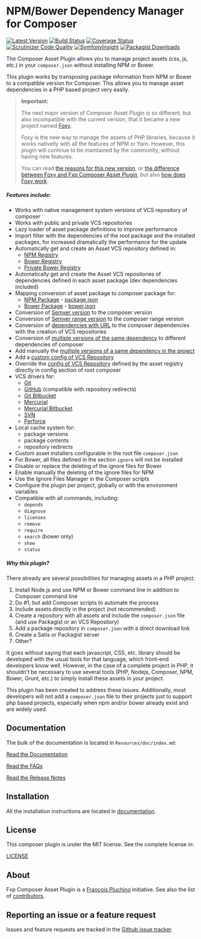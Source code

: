 NPM/Bower Dependency Manager for Composer
=========================================

[![Latest Version](https://img.shields.io/packagist/v/fxp/composer-asset-plugin.svg)](https://packagist.org/packages/fxp/composer-asset-plugin)
[![Build Status](https://img.shields.io/travis/com/fxpio/composer-asset-plugin/1.4.svg)](https://travis-ci.com/fxpio/composer-asset-plugin)
[![Coverage Status](https://img.shields.io/coveralls/fxpio/composer-asset-plugin/1.4.svg)](https://coveralls.io/r/fxpio/composer-asset-plugin?branch=1.4)
[![Scrutinizer Code Quality](https://img.shields.io/scrutinizer/g/fxpio/composer-asset-plugin/master.svg)](https://scrutinizer-ci.com/g/fxpio/composer-asset-plugin?branch=1.4)
[![SymfonyInsight](https://img.shields.io/symfony/i/grade/0d67ca33-5a72-46b8-b109-cfbf95673fce.svg)](https://insight.symfony.com/projects/0d67ca33-5a72-46b8-b109-cfbf95673fce)
[![Packagist Downloads](https://img.shields.io/packagist/dt/fxp/composer-asset-plugin.svg)](https://packagist.org/packages/fxp/composer-asset-plugin/stats)

The Composer Asset Plugin allows you to manage project assets (css, js, etc.) in your `composer.json`
without installing NPM or Bower.

This plugin works by transposing package information from NPM or Bower to a compatible version for Composer.
This allows you to manage asset dependencies in a PHP based project very easily.

> **Important:**
>
> The next major version of Composer Asset Plugin is so different, but also incompatible with the current version,
> that it became a new project named [Foxy](https://github.com/fxpio/foxy).
>
> Foxy is the new way to manage the assets of PHP libraries, because it works nativelly with all the features of
> NPM or Yarn. However, this plugin will continue to be maintained by the community, without having new features.
>
> You can read [the reasons for this new version](https://github.com/yiisoft/yii2/issues/14297#issuecomment-327565136),
> or [the difference between Foxy and Fxp Composer Asset Plugin](https://github.com/fxpio/foxy/blob/master/Resources/doc/faqs.md#what-is-the-difference-between-foxy-and-fxp-composer-asset-plugin),
> but also [how does Foxy work](https://github.com/fxpio/foxy/blob/master/Resources/doc/faqs.md#how-does-the-plugin-work).

##### Features include:

- Works with native management system versions of VCS repository of composer
- Works with public and private VCS repositories
- Lazy loader of asset package definitions to improve performance
- Import filter with the dependencies of the root package and the installed packages, for increased dramatically the performance for the update
- Automatically get and create an Asset VCS repository defined in:
  - [NPM Registry](https://www.npmjs.org)
  - [Bower Registry](http://bower.io/search)
  - [Private Bower Registry](https://github.com/Hacklone/private-bower)
- Automatically get and create the Asset VCS repositories of dependencies defined
  in each asset package (dev dependencies included)
- Mapping conversion of asset package to composer package for:
  - [NPM Package](https://www.npmjs.org/doc/package.json.html) - [package.json](Resources/doc/schema.md#npm-mapping)
  - [Bower Package](http://bower.io/docs/creating-packages) - [bower.json](Resources/doc/schema.md#bower-mapping)
- Conversion of [Semver version](Resources/doc/schema.md#verison-conversion) to the composer version
- Conversion of [Semver range version](Resources/doc/schema.md#range-verison-conversion) to the composer range version
- Conversion of [dependencies with URL](Resources/doc/schema.md#url-range-verison-conversion) to the composer dependencies with the creation of VCS repositories
- Conversion of [multiple versions of the same dependency](Resources/doc/schema.md#multiple-version-of-depdendency-in-the-same-project) to different dependencies of composer
- Add manually the [multiple versions of a same dependency in the project](Resources/doc/index.md#usage-with-multiple-version-of-a-same-dependency)
- Add a [custom config of VCS Repository](Resources/doc/index.md#usage-with-vcs-repository)
- Override the [config of VCS Repository](Resources/doc/index.md#overriding-the-config-of-a-vcs-repository) defined by the asset registry directly in config section of root composer
- VCS drivers for:
  - [Git](Resources/doc/index.md#usage-with-vcs-repository)
  - [GitHub](Resources/doc/index.md#usage-with-vcs-repository) (compatible with repository redirects)
  - [Git Bitbucket](Resources/doc/index.md#usage-with-vcs-repository)
  - [Mercurial](Resources/doc/index.md#usage-with-vcs-repository)
  - [Mercurial Bitbucket](Resources/doc/index.md#usage-with-vcs-repository)
  - [SVN](Resources/doc/index.md#usage-with-vcs-repository)
  - [Perforce](Resources/doc/index.md#usage-with-vcs-repository)
- Local cache system for:
  - package versions
  - package contents
  - repository redirects
- Custom asset installers configurable in the root file `composer.json`
- For Bower, all files defined in the section `ignore` will not be installed
- Disable or replace the deleting of the ignore files for Bower
- Enable manually the deleting of the ignore files for NPM
- Use the Ignore Files Manager in the Composer scripts
- Configure the plugin per project, globally or with the environment variables
- Compatible with all commands, including:
  - `depends`
  - `diagnose`
  - `licenses`
  - `remove`
  - `require`
  - `search` (bower only)
  - `show`
  - `status`

##### Why this plugin?

There already are several possibilities for managing assets in a PHP project:

1. Install Node.js and use NPM or Bower command line in addition to Composer command line
2. Do #1, but add Composer scripts to automate the process
3. Include assets directly in the project (not recommended)
4. Create a repository with all assets and include the `composer.json` file (and use Packagist or an VCS Repository)
5. Add a package repository in `composer.json` with a direct download link
6. Create a Satis or Packagist server
7. Other?

It goes without saying that each javascript, CSS, etc. library should be developed with the usual tools for that
language, which front-end developers know well. However, in the case of a complete project in PHP, it shouldn't 
be necessary to use several tools (PHP, Nodejs, Composer, NPM, Bower, Grunt, etc.) to simply install
these assets in your project.

This plugin has been created to address these issues. Additionally, most developers will not add a `composer.json`
file to their projects just to support php based projects, especially when npm and/or bower already exist and are
widely used.

Documentation
-------------

The bulk of the documentation is located in `Resources/doc/index.md`:

[Read the Documentation](Resources/doc/index.md)

[Read the FAQs](Resources/doc/faqs.md)

[Read the Release Notes](https://github.com/fxpio/composer-asset-plugin/releases)

Installation
------------

All the installation instructions are located in [documentation](Resources/doc/index.md).

License
-------

This composer plugin is under the MIT license. See the complete license in:

[LICENSE](LICENSE)

About
-----

Fxp Composer Asset Plugin is a [François Pluchino](https://github.com/francoispluchino) initiative.
See also the list of [contributors](https://github.com/fxpio/composer-asset-plugin/contributors).

Reporting an issue or a feature request
---------------------------------------

Issues and feature requests are tracked in the [Github issue tracker](https://github.com/fxpio/composer-asset-plugin/issues).
